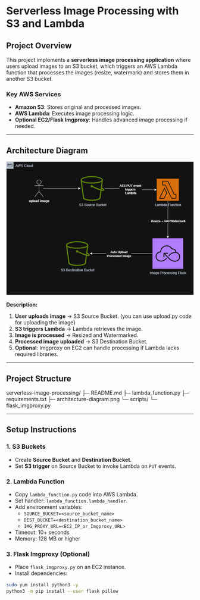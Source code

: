 # Serverless Image Processing with S3 and Lambda

## Project Overview
This project implements a **serverless image processing application** where users upload images to an S3 bucket, which triggers an AWS Lambda function that processes the images (resize, watermark) and stores them in another S3 bucket.

### Key AWS Services
- **Amazon S3**: Stores original and processed images.
- **AWS Lambda**: Executes image processing logic.
- **Optional EC2/Flask Imgproxy**: Handles advanced image processing if needed.

---

## Architecture Diagram
![Architecture Diagram](architecture-diagram.png)

**Description:**
1. **User uploads image** → S3 Source Bucket. (you can use upload.py code for uploading the image)
2. **S3 triggers Lambda** → Lambda retrieves the image.
3. **Image is processed** → Resized and Watermarked.
4. **Processed image uploaded** → S3 Destination Bucket.
5. **Optional**: Imgproxy on EC2 can handle processing if Lambda lacks required libraries.

---

## Project Structure
serverless-image-processing/
├─ README.md
├─ lambda_function.py
├─ requirements.txt
├─ architecture-diagram.png
└─ scripts/
└─ flask_imgproxy.py

---

## Setup Instructions

### 1. S3 Buckets
- Create **Source Bucket** and **Destination Bucket**.
- Set **S3 trigger** on Source Bucket to invoke Lambda on `PUT` events.

### 2. Lambda Function
- Copy `lambda_function.py` code into AWS Lambda.
- Set handler: `lambda_function.lambda_handler`.
- Add environment variables:
  - `SOURCE_BUCKET=<source_bucket_name>`
  - `DEST_BUCKET=<destination_bucket_name>`
  - `IMG_PROXY_URL=<EC2_IP_or_Imgproxy_URL>`
- Timeout: 10+ seconds
- Memory: 128 MB or higher

### 3. Flask Imgproxy (Optional)
- Place `flask_imgproxy.py` on an EC2 instance.
- Install dependencies:
```bash
sudo yum install python3 -y
python3 -m pip install --user flask pillow


